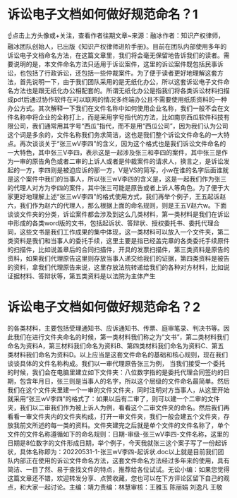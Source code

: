 # 诉讼电子文档如何做好规范命名？1

☝点击上方头像或+关注，查看作者往期文章~来源：融冰作者：知识产权律师，融冰团队创始人，已出版《知识产权律师进阶手册》。目前在团队内部使用多年的诉讼电子文档命名方法，在这篇文章里，我们将会毫无保留地告诉我们的读者。需要说明的是，本文件命名方法只适用于诉讼案件，这里的诉讼案件既包括民事诉讼，也包括了行政诉讼，还包括一些仲裁案件。为了便于读者更好地理解这套方法，首先说明一下，由于我们团队采用的是无纸化办公，所以这套诉讼电子文件命名方法也是跟无纸化办公相配套的。所谓无纸化办公是指我们将各类诉讼材料扫描成pdf后通过协作软件在可以联网的情况多终端办公且不需要使用纸质资料的一种办公方式。其次解释一下我们在文件名称中如何使用企业名称，我们一般不会在文件名称中将企业的全称打上，而是采用字号指代的方法，比如南京西瓜软件科技有限公司，我们通常用其字号“西瓜”指代，而不是用“西瓜公司”，因为我们认为公司这个词是多余的，文件名称我们务求简洁，这也是我们整个诉讼文件命名的一大特点。再次谈谈关于“张三wV李四”的含义，因为这个格式也是我们诉讼文件命名的一大特色，其中张三V李四，表示这是一起涉及张三和李四的案件，其中张三是作为一审的原告角色或者二审的上诉人或者是仲裁案件的请求人，换言之，是诉讼发起的一方，李四则是被迫应诉的那一方，V是VS的简写，小w在谁的名字后面谁就是这个案件中我们的当事人，所以张三wV李四的含义是，这是一起我们作为张三的代理人对方为李四的案件，其中张三可能是原告或者上诉人等角色。为了便于大家更好地理解上述“张三wV李四”的格式使用方式，我们再举个例子，王五起诉赵六，我们作为赵六的代理人，那么根据上面的命名规则，则是王五V赵六w。下面谈谈文件夹的分类，诉讼案件都会涉及到这么几类材料，第一类材料是我们在诉讼中形成的各类word版的文书，包括起诉状、答辩状、授权委托书、委托代理合同，这些文书是我们工作成果的集中体现，这一类材料可以放入一个文件夹，第二类资料是我们和当事人的委托手续，这里主要是指已经盖完章的各类委托手续原件的扫描件，比如说盖章后的合同扫描件，开具的发票扫描件，第三类资料是原告的资料，如果我们代理原告这里则存放当事人递交给我们的证据，第四类资料是被告的资料，拿我们代理原告来说，这里存放法院转递给我们的各种对方材料，比如说证据材料、答辩状等，第五类资料是以法院为主体产生

# 诉讼电子文档如何做好规范命名？2

的各类材料，主要包括受理通知书、应诉通知书、传票、庭审笔录、判决书等。因此我们在进行文件夹命名的时候，第一类材料我们称之为“文书”，第二类材料我们命名为资料A，第三材料我们命名为资料B、第四类材料我们命名为资料C、第五类材料我们命名为资料D。以上应当是这套文件命名的基础和核心规则，现在我们谈谈具体的文件名称构成。我们以一审代理原告张三为例， 当我们接受一个委托的时候，我们会在电脑里建立如下文件夹：八位数字指的是委托代理合同签约的日期，包含年月日，张三则是当事人的名字，所以这个层级的文件命名最简单。然后我们在这个文件夹里建一个一审的文件文件夹，同时注明对方当事人，从这里开始就采用“张三wV李四”的格式了：如果以后有二审了，则可以建一个二审的文件夹，我们以二审我们作为被上诉人为例，看看这个二审文件夹的命名。然后我们再看看一审文件夹内的文件夹构成，打开一审文件夹，我们一般会建五个文件夹，存放我前文所述的每一类的资料。文件夹建完之后就是单个文件的文件名称了，单个文件的文件名称遵循如下的命名规则：日期-审级-张三wV李四-文件名称，这里的日期是8位数字的文件形成日期，举个例子，今天我就张三这个案子写了一份起诉状，具体名称即为：20220531-1-张三wV李四-起诉状.doc以上就是目前我们团队内部正在使用的诉讼文件命名方法，这套文件命名方法经过多年来的使用，具有简洁、一目了然、易于查找文件的特点，推荐给各位试试。无讼小编：如果您觉得这篇文章还不错，欢迎转发分享、点赞收藏，您也可以在下方评论区留下自己的观点，和大家一起讨论。主编：靖力责编：林慧审核：王雅玉 陈丽娟 刘逸凡 王敬

